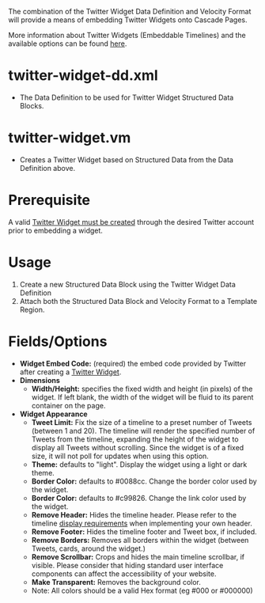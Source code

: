 The combination of the Twitter Widget Data Definition and Velocity Format will provide a means of embedding Twitter Widgets onto Cascade Pages.

More information about Twitter Widgets (Embeddable Timelines) and the available options can be found [here][twitter-docs-embedded-timelines].

twitter-widget-dd.xml
========
* The Data Definition to be used for Twitter Widget Structured Data Blocks.

twitter-widget.vm
========
* Creates a Twitter Widget based on Structured Data from the Data Definition above.

Prerequisite
========
A valid [Twitter Widget must be created][twitter-docs-embedded-timelines] through the desired Twitter account prior to embedding a widget.

Usage
========
1. Create a new Structured Data Block using the Twitter Widget Data Definition
2. Attach both the Structured Data Block and Velocity Format to a Template Region.

Fields/Options
========
* **Widget Embed Code:** (required) the embed code provided by Twitter after creating a [Twitter Widget][twitter-docs-embedded-timelines].
* **Dimensions**
    * **Width/Height:** specifies the fixed width and height (in pixels) of the widget. If left blank, the width of the widget will be fluid to its parent container on the page.
* **Widget Appearance**
    * **Tweet Limit:** Fix the size of a timeline to a preset number of Tweets (between 1 and 20). The timeline will render the specified number of Tweets from the timeline, expanding the height of the widget to display all Tweets without scrolling. Since the widget is of a fixed size, it will not poll for updates when using this option.
    * **Theme:** defaults to "light". Display the widget using a light or dark theme.
    * **Border Color:** defaults to #0088cc. Change the border color used by the widget.
    * **Border Color:** defaults to #c99826. Change the link color used by the widget.
    * **Remove Header:** Hides the timeline header. Please refer to the timeline [display requirements][twitter-docs-display-terms] when implementing your own header.
    * **Remove Footer:** Hides the timeline footer and Tweet box, if included.
    * **Remove Borders:** Removes all borders within the widget (between Tweets, cards, around the widget.)
    * **Remove Scrollbar:** Crops and hides the main timeline scrollbar, if visible. Please consider that hiding standard user interface components can affect the accessibility of your website.
    * **Make Transparent:** Removes the background color.
	* Note: All colors should be a valid Hex format (eg #000 or #000000)

[twitter-docs-embedded-timelines]: https://dev.twitter.com/docs/embedded-timelines
[twitter-docs-display-terms]: https://dev.twitter.com/terms/display-requirements